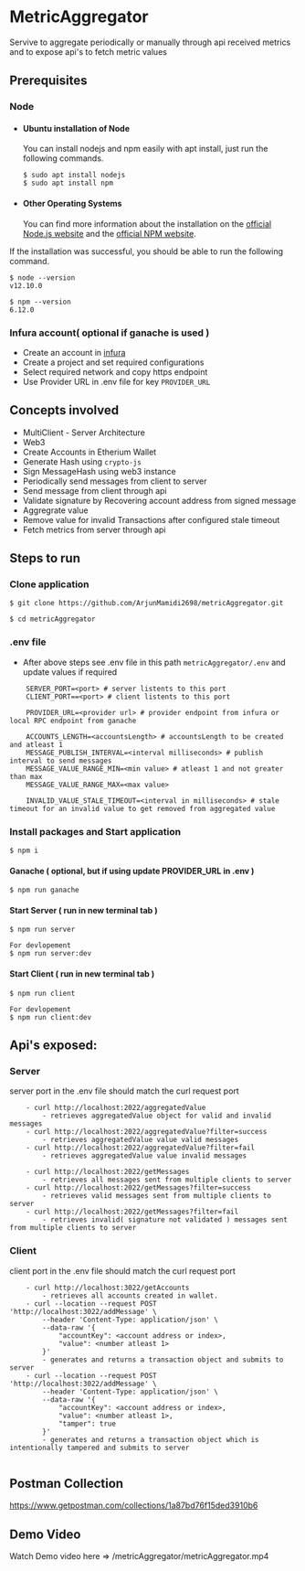 # MetricAggregator

Servive to aggregate periodically or manually through api received metrics and to expose api's to fetch metric values

## Prerequisites

### Node

-   #### Ubuntu installation of Node

    You can install nodejs and npm easily with apt install, just run the following commands.

        $ sudo apt install nodejs
        $ sudo apt install npm

-   #### Other Operating Systems
    You can find more information about the installation on the [official Node.js website](https://nodejs.org/) and the [official NPM website](https://npmjs.org/).

If the installation was successful, you should be able to run the following command.

    $ node --version
    v12.10.0

    $ npm --version
    6.12.0

### Infura account( optional if ganache is used )

-   Create an account in [infura](https://infura.io/)
-   Create a project and set required configurations
-   Select required network and copy https endpoint
-   Use Provider URL in .env file for key `PROVIDER_URL`

## Concepts involved

-   MultiClient - Server Architecture
-   Web3
-   Create Accounts in Etherium Wallet
-   Generate Hash using `crypto-js`
-   Sign MessageHash using web3 instance
-   Periodically send messages from client to server
-   Send message from client through api
-   Validate signature by Recovering account address from signed message
-   Aggregrate value
-   Remove value for invalid Transactions after configured stale timeout
-   Fetch metrics from server through api

## Steps to run

### Clone application

```
$ git clone https://github.com/ArjunMamidi2698/metricAggregator.git

$ cd metricAggregator
```

### .env file

-   After above steps see .env file in this path `metricAggregator/.env` and update values if required

```
	SERVER_PORT=<port> # server listents to this port
	CLIENT_PORT==<port> # client listents to this port

	PROVIDER_URL=<provider url> # provider endpoint from infura or local RPC endpoint from ganache

	ACCOUNTS_LENGTH=<accountsLength> # accountsLength to be created and atleast 1
	MESSAGE_PUBLISH_INTERVAL=<interval milliseconds> # publish interval to send messages
	MESSAGE_VALUE_RANGE_MIN=<min value> # atleast 1 and not greater than max
	MESSAGE_VALUE_RANGE_MAX=<max value>

	INVALID_VALUE_STALE_TIMEOUT=<interval in milliseconds> # stale timeout for an invalid value to get removed from aggregated value

```

### Install packages and Start application

```
$ npm i
```

#### Ganache ( optional, but if using update PROVIDER_URL in .env )

```
$ npm run ganache
```

#### Start Server ( run in new terminal tab )

```
$ npm run server

For devlopement
$ npm run server:dev
```

#### Start Client ( run in new terminal tab )

```
$ npm run client

For devlopement
$ npm run client:dev
```

## Api's exposed:

### Server

server port in the .env file should match the curl request port

```
	- curl http://localhost:2022/aggregatedValue
		- retrieves aggregatedValue object for valid and invalid messages
	- curl http://localhost:2022/aggregatedValue?filter=success
		- retrieves aggregatedValue value valid messages
	- curl http://localhost:2022/aggregatedValue?filter=fail
		- retrieves aggregatedValue value invalid messages

	- curl http://localhost:2022/getMessages
		- retrieves all messages sent from multiple clients to server
	- curl http://localhost:2022/getMessages?filter=success
		- retrieves valid messages sent from multiple clients to server
	- curl http://localhost:2022/getMessages?filter=fail
		- retrieves invalid( signature not validated ) messages sent from multiple clients to server

```

### Client

client port in the .env file should match the curl request port

```
	- curl http://localhost:3022/getAccounts
		- retrieves all accounts created in wallet.
	- curl --location --request POST 'http://localhost:3022/addMessage' \
		--header 'Content-Type: application/json' \
		--data-raw '{
			"accountKey": <account address or index>,
			"value": <number atleast 1>
		}'
		- generates and returns a transaction object and submits to server
	- curl --location --request POST 'http://localhost:3022/addMessage' \
		--header 'Content-Type: application/json' \
		--data-raw '{
			"accountKey": <account address or index>,
			"value": <number atleast 1>,
			"tamper": true
		}'
		- generates and returns a transaction object which is intentionally tampered and submits to server


```

## Postman Collection

https://www.getpostman.com/collections/1a87bd76f15ded3910b6

## Demo Video

Watch Demo video here => /metricAggregator/metricAggregator.mp4
